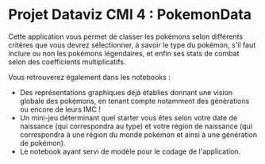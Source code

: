 # Projet Dataviz CMI 4 : PokemonData

Cette application vous permet de classer les pokémons selon différents critères que vous devrez sélectionner, à savoir le type du pokémon, s'il faut inclure ou non les pokémons légendaires, et enfin ses stats de combat selon des coefficients multiplicatifs. 

Vous retrouverez également dans les notebooks :
  - Des représentations graphiques déjà établies donnant une vision globale des pokémons, en tenant compte notamment des générations ou encore de leurs IMC !
  - Un mini-jeu déterminant quel starter vous êtes selon votre date de naissance (qui correspondra au type) et votre région de naissance (qui correspondra à une région du monde pokémon et ainsi à une génération de pokémon). 
  - Le notebook ayant servi de modèle pour le codage de l'application.
